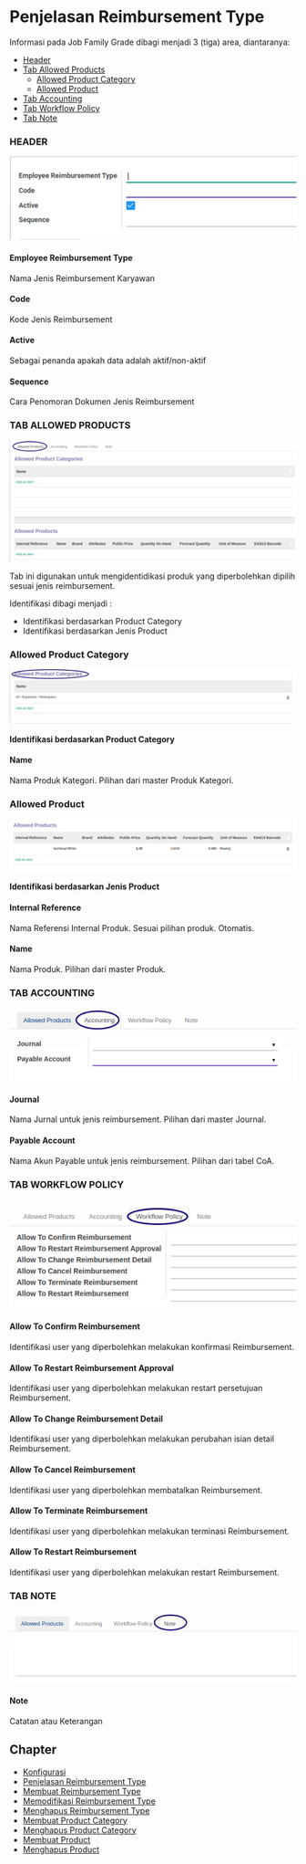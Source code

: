 # Penjelasan Reimbursement Type


Informasi pada Job Family Grade dibagi menjadi 3 (tiga) area, diantaranya:

* [Header](#bagian-header)
* [Tab Allowed Products](#tab-allowed-product)
    * [Allowed Product Category](#tab-tab-allowed-product-category)
    * [Allowed Product](#tab-tab-allowed-product)
* [Tab Accounting](#tab-accounting)
* [Tab Workflow Policy](#tab-workflow-policy)
* [Tab Note](#tab-note)

### <a name="bagian-header">HEADER</a>

![](../../img/reimbursement-type/header.png)

#### <a name="field-name">Employee Reimbursement Type</a>

Nama Jenis Reimbursement Karyawan

#### <a name="field-code">Code</a>

Kode Jenis Reimbursement

#### <a name="field-active">Active</a>

Sebagai penanda apakah data adalah aktif/non-aktif

#### <a name="field-sequence">Sequence</a>

Cara Penomoran Dokumen Jenis Reimbursement

### <a name="tab-allowed-product">TAB ALLOWED PRODUCTS</a>

![](../../img/reimbursement-type/tab-allowed-products.png)

Tab ini digunakan untuk mengidentidikasi produk yang diperbolehkan dipilih sesuai jenis reimbursement.

Identifikasi dibagi menjadi :
* Identifikasi berdasarkan Product Category
* Identifikasi berdasarkan Jenis Product

### <a name="tab-tab-allowed-product-category">Allowed Product Category</a>

![](../../img/reimbursement-type/tab-tab-allowed-product-category.png)

**Identifikasi berdasarkan Product Category**

#### <a name="field-product-category">Name</a>

Nama Produk Kategori. Pilihan dari master Produk Kategori.

### <a name="tab-tab-allowed-product">Allowed Product</a>

![](../../img/reimbursement-type/tab-tab-allowed-product.png)

**Identifikasi berdasarkan Jenis Product**

#### <a name="field-internal-reference">Internal Reference</a>

Nama Referensi Internal Produk. Sesuai pilihan produk. Otomatis.

#### <a name="field-product">Name</a>

Nama Produk. Pilihan dari master Produk.

### <a name="tab-accounting">TAB ACCOUNTING</a>

![](../../img/reimbursement-type/tab-accounting.png)

#### <a name="field-journal">Journal</a>

Nama Jurnal untuk jenis reimbursement. Pilihan dari master Journal.

#### <a name="field-payable-account">Payable Account</a>

Nama Akun Payable untuk jenis reimbursement. Pilihan dari tabel CoA.

### <a name="tab-workflow-policy">TAB WORKFLOW POLICY</a>

![](../../img/reimbursement-type/tab-workflow-policy.png)

#### <a name="field-confirm">Allow To Confirm Reimbursement</a>

Identifikasi user yang diperbolehkan melakukan konfirmasi Reimbursement.

#### <a name="field-restart-approval">Allow To Restart Reimbursement Approval</a>

Identifikasi user yang diperbolehkan melakukan restart persetujuan Reimbursement.

#### <a name="field-change">Allow To Change Reimbursement Detail</a>

Identifikasi user yang diperbolehkan melakukan perubahan isian detail Reimbursement.

#### <a name="field-cancel">Allow To Cancel Reimbursement</a>

Identifikasi user yang diperbolehkan membatalkan Reimbursement.

#### <a name="field-terminate">Allow To Terminate Reimbursement</a>

Identifikasi user yang diperbolehkan melakukan terminasi Reimbursement.

#### <a name="field-restart">Allow To Restart Reimbursement</a>

Identifikasi user yang diperbolehkan melakukan restart Reimbursement.

### <a name="tab-note">TAB NOTE</a>

![](../../img/reimbursement-type/tab-note.png)

#### <a name="field-note">Note</a>

Catatan atau Keterangan

## Chapter
- [Konfigurasi](../../konfigurasi.md)
- [Penjelasan Reimbursement Type](./penjelasan.md)
- [Membuat Reimbursement Type](./membuat.md)
- [Memodifikasi Reimbursement Type](./memodifikasi.md)
- [Menghapus Reimbursement Type](./menghapus.md)
- [Membuat Product Category](./membuat-product-category.md)
- [Menghapus Product Category](./menghapus-product-category.md)
- [Membuat Product](./membuat-product.md)
- [Menghapus Product](./menghapus-product.md)
